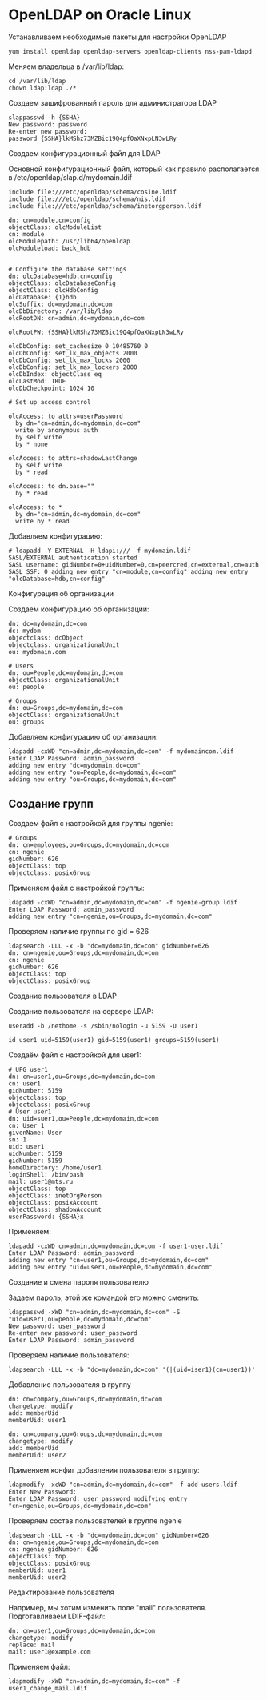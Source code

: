 # OpenLDAP on Oracle Linux


Устанавливаем необходимые пакеты для настройки OpenLDAP
```
yum install openldap openldap-servers openldap-clients nss-pam-ldapd
```
Меняем владельца в /var/lib/ldap:
```
cd /var/lib/ldap 
chown ldap:ldap ./*
```
Создаем зашифрованный пароль для администратора LDAP
```
slappasswd -h {SSHA} 
New password: password 
Re-enter new password:
password {SSHA}lkMShz73MZBic19Q4pfOaXNxpLN3wLRy
```
Создаем конфигурационный файл для LDAP

Основной конфигурационный файл, который как правило располагается в /etc/openldap/slap.d/mydomain.ldif
```
include file:///etc/openldap/schema/cosine.ldif
include file:///etc/openldap/schema/nis.ldif
include file:///etc/openldap/schema/inetorgperson.ldif

dn: cn=module,cn=config
objectClass: olcModuleList
cn: module
olcModulepath: /usr/lib64/openldap
olcModuleload: back_hdb


# Configure the database settings
dn: olcDatabase=hdb,cn=config
objectClass: olcDatabaseConfig
objectClass: olcHdbConfig
olcDatabase: {1}hdb
olcSuffix: dc=mydomain,dc=com
olcDbDirectory: /var/lib/ldap
olcRootDN: cn=admin,dc=mydomain,dc=com

olcRootPW: {SSHA}lkMShz73MZBic19Q4pfOaXNxpLN3wLRy

olcDbConfig: set_cachesize 0 10485760 0
olcDbConfig: set_lk_max_objects 2000
olcDbConfig: set_lk_max_locks 2000
olcDbConfig: set_lk_max_lockers 2000
olcDbIndex: objectClass eq
olcLastMod: TRUE
olcDbCheckpoint: 1024 10

# Set up access control

olcAccess: to attrs=userPassword
  by dn="cn=admin,dc=mydomain,dc=com"
  write by anonymous auth
  by self write
  by * none

olcAccess: to attrs=shadowLastChange
  by self write
  by * read

olcAccess: to dn.base=""
  by * read

olcAccess: to *
  by dn="cn=admin,dc=mydomain,dc=com"
  write by * read
```
Добавляем конфигурацию:
```
# ldapadd -Y EXTERNAL -H ldapi:/// -f mydomain.ldif 
SASL/EXTERNAL authentication started 
SASL username: gidNumber=0+uidNumber=0,cn=peercred,cn=external,cn=auth 
SASL SSF: 0 adding new entry "cn=module,cn=config" adding new entry "olcDatabase=hdb,cn=config"
```
Конфигурация об организации

Создаем конфигурацию об организации:
```
dn: dc=mydomain,dc=com
dc: mydom
objectclass: dcObject
objectclass: organizationalUnit
ou: mydomain.com

# Users
dn: ou=People,dc=mydomain,dc=com
objectClass: organizationalUnit
ou: people

# Groups
dn: ou=Groups,dc=mydomain,dc=com
objectClass: organizationalUnit
ou: groups
```
Добавляем конфигурацию об организации:
```
ldapadd -cxWD "cn=admin,dc=mydomain,dc=com" -f mydomaincom.ldif
Enter LDAP Password: admin_password 
adding new entry "dc=mydomain,dc=com"
adding new entry "ou=People,dc=mydomain,dc=com"
adding new entry "ou=Groups,dc=mydomain,dc=com"
```
## Создание групп

Создаем файл с настройкой для группы ngenie:
```
# Groups
dn: cn=employees,ou=Groups,dc=mydomain,dc=com
cn: ngenie
gidNumber: 626
objectClass: top
objectclass: posixGroup
```
Применяем файл с настройкой группы:
```
ldapadd -cxWD "cn=admin,dc=mydomain,dc=com" -f ngenie-group.ldif
Enter LDAP Password: admin_password
adding new entry "cn=ngenie,ou=Groups,dc=mydomain,dc=com"
```
Проверяем наличие группы по gid = 626
```
ldapsearch -LLL -x -b "dc=mydomain,dc=com" gidNumber=626
dn: cn=ngenie,ou=Groups,dc=mydomain,dc=com
cn: ngenie
gidNumber: 626
objectClass: top
objectClass: posixGroup
```
Создание пользователя в LDAP

Создание пользователя на сервере LDAP:
```
useradd -b /nethome -s /sbin/nologin -u 5159 -U user1

id user1 uid=5159(user1) gid=5159(user1) groups=5159(user1)
```
Создаём файл с настройкой для user1:
```
# UPG user1 
dn: cn=user1,ou=Groups,dc=mydomain,dc=com
cn: user1
gidNumber: 5159
objectclass: top
objectclass: posixGroup
# User user1 
dn: uid=suer1,ou=People,dc=mydomain,dc=com
cn: User 1
givenName: User
sn: 1
uid: user1
uidNumber: 5159
gidNumber: 5159
homeDirectory: /home/user1
loginShell: /bin/bash
mail: user1@mts.ru
objectClass: top
objectClass: inetOrgPerson
objectClass: posixAccount
objectClass: shadowAccount
userPassword: {SSHA}x
```
Применяем:
```
ldapadd -cxWD cn=admin,dc=mydomain,dc=com -f user1-user.ldif
Enter LDAP Password: admin_password
adding new entry "cn=user1,ou=Groups,dc=mydomain,dc=com"
adding new entry "uid=user1,ou=People,dc=mydomain,dc=com"
```
Создание и смена пароля пользователю

Задаем пароль, этой же командой его можно сменить:
```
ldappasswd -xWD "cn=admin,dc=mydomain,dc=com" -S "uid=user1,ou=people,dc=mydomain,dc=com"
New password: user_password
Re-enter new password: user_password
Enter LDAP Password: admin_password
```
Проверяем наличие пользователя:
```
ldapsearch -LLL -x -b "dc=mydomain,dc=com" '(|(uid=iser1)(cn=user1))' 
```
Добавление пользователя в группу
```
dn: cn=company,ou=Groups,dc=mydomain,dc=com
changetype: modify
add: memberUid
memberUid: user1

dn: cn=company,ou=Groups,dc=mydomain,dc=com
changetype: modify
add: memberUid
memberUid: user2
```
Применяем конфиг добавления пользователя в группу:
```
ldapmodify -xcWD "cn=admin,dc=mydomain,dc=com" -f add-users.ldif
Enter New Password:
Enter LDAP Password: user_password modifying entry "cn=ngenie,ou=Groups,dc=mydomain,dc=com" 
```
Проверяем состав пользователей в группе ngenie
```
ldapsearch -LLL -x -b "dc=mydomain,dc=com" gidNumber=626
dn: cn=ngenie,ou=Groups,dc=mydomain,dc=com
cn: ngenie gidNumber: 626
objectClass: top
objectClass: posixGroup
memberUid: user1
memberUid: user2
```

Редактирование пользователя

Например, мы хотим изменить поле "mail" пользователя. Подготавливаем LDIF-файл:
```
dn: cn=user1,ou=Groups,dc=mydomain,dc=com
changetype: modify
replace: mail
mail: user1@example.com
```
Применяем файл:
```
ldapmodify -xWD "cn=admin,dc=mydomain,dc=com" -f user1_change_mail.ldif
```
